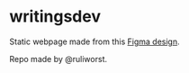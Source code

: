 # writingsdev

Static webpage made from this [Figma design](https://www.figma.com/file/nh0V05z3NB87ue9v5PcO3R/writings.dev?type=design&node-id=41-96&mode=design&t=2g2Ac14KS8s6JjNY-0).

Repo made by @ruliworst.